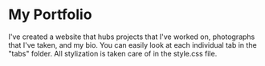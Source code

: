 # My Portfolio
I've created a website that hubs projects that I've worked on, photographs that I've taken, and my bio.
You can easily look at each individual tab in the "tabs" folder. All stylization is taken care of in the style.css file.
